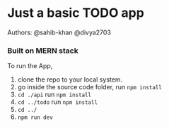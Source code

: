 # Just a basic TODO app
Authors: @sahib-khan @divya2703
### Built on MERN stack

To run the App,
1. clone the repo to your local system.
2. go inside the source code folder, run `npm install`
3. `cd ./api` run `npm install`
4. `cd ../todo` run `npm install`
5. `cd ../`
6. `npm run dev`
